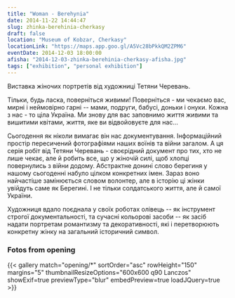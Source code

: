 ```yaml
---
title: "Woman - Berehynia"
date: 2014-11-22 14:44:47
slug: zhinka-berehinia-cherkasy
draft: false
location: "Museum of Kobzar, Cherkasy"
locationLink: "https://maps.app.goo.gl/A5Vc28bPkkQM2ZPM6"
eventDate: 2014-12-03 18:00:00
afisha: "2014-12-03-zhinka-berehinia-cherkasy-afisha.jpg"
tags: ["exhibition", "personal exhibition"]
---
```


Виставка жіночих портретів від художниці Тетяни Черевань.

Тільки, будь ласка, поверніться живими! Поверніться - ми чекаємо вас, мирні і неймовірно гарні -- мами, подруги, бабусі, доньки і онуки. 
Кожна з нас - то ціла Україна. 
Ми знову для вас заповнимо життя живими та вишитими квітами, життя, яке ви відвойовуєте для нас…

Сьогодення як ніколи вимагає він нас документування. Інформаційний простір пересичений фотографіями наших воїнів та війни загалом. А ця серія робіт від Тетяни Черевань - своєрідний документ про тих, хто не лише чекає, але й робить все, що у жіночій силі, щоб хлопці повернулись з війни додому. 
Абстрактне донині слово берегиня у нашому сьогоденні набуло цілком конкретних імен. Зараз воно найчастіше замінюється словом волонтер, але в історію ці жінки увійдуть саме як Берегині. І не тільки солдатського життя, але й самої України.

Художниця вдало поєднала у своїх роботах олівець -- як інструмент строгої документальності, та сучасні кольорові засоби -- як засіб надати портретам романтизму та декоративності, які і перетворюють конкретну жінку на загальний історичний символ.

### Fotos from opening

{{< gallery match="opening/*" sortOrder="asc" rowHeight="150" margins="5" thumbnailResizeOptions="600x600 q90 Lanczos" showExif=true previewType="blur" embedPreview=true loadJQuery=true >}}